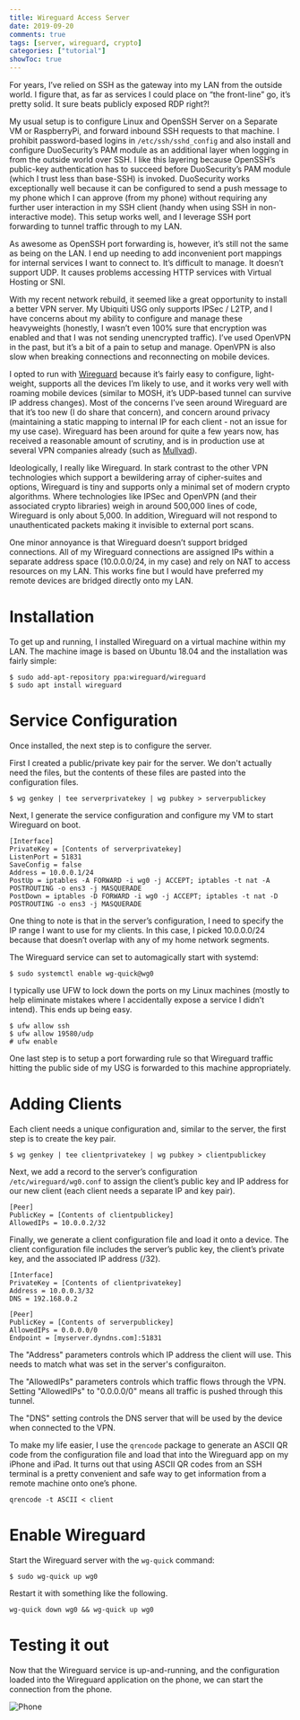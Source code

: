 ```yaml
---
title: Wireguard Access Server
date: 2019-09-20
comments: true
tags: [server, wireguard, crypto]
categories: ["tutorial"]
showToc: true
---
```


For years, I’ve relied on SSH as the gateway into my LAN from the outside world.  I figure that, as far as services I could place on “the front-line” go, it’s pretty solid. It sure beats publicly exposed RDP right?!

My usual setup is to configure Linux and OpenSSH Server on a Separate VM or RaspberryPi, and forward inbound SSH requests to that machine.  I prohibit password-based logins in `/etc/ssh/sshd_config` and also install and configure DuoSecurity’s PAM module as an additional layer when logging in from the outside world over SSH.  I like this layering because OpenSSH’s public-key authentication has to succeed before DuoSecurity’s PAM module (which I trust less than base-SSH) is invoked.  DuoSecurity works exceptionally well because it can be configured to send a push message to my phone which I can approve (from my phone) without requiring any further user interaction in my SSH client (handy when using SSH in non-interactive mode).  This setup works well, and I leverage SSH port forwarding to tunnel traffic through to my LAN.

As awesome as OpenSSH port forwarding is, however, it’s still not the same as being on the LAN.  I end up needing to add inconvenient port mappings for internal services I want to connect to.  It’s difficult to manage.  It doesn’t support UDP.  It causes problems accessing HTTP services with Virtual Hosting or SNI.

With my recent network rebuild, it seemed like a great opportunity to install a  better VPN server.  My Ubiquiti USG only supports IPSec / L2TP, and I have concerns about my ability to configure and manage these heavyweights (honestly, I wasn’t even 100% sure that encryption was enabled and that I was not sending unencrypted traffic).  I’ve used OpenVPN in the past, but it’s a bit of a pain to setup and manage.  OpenVPN is also slow when breaking connections and reconnecting on mobile devices.

I opted to run with [Wireguard](https://wireguard.com) because it’s fairly easy to configure, light-weight, supports all the devices I’m likely to use, and it works very well with roaming mobile devices (similar to MOSH, it’s UDP-based tunnel can survive IP address changes).  Most of the concerns I’ve seen around Wireguard are that it’s too new (I do share that concern), and concern around privacy (maintaining a static mapping to internal IP for each client - not an issue for my use case).  Wireguard has been around for quite a few years now, has received a reasonable amount of scrutiny, and is in production use at several VPN companies already (such as [Mullvad](https://mullvad.net/en/guides/why-wireguard/)).  

Ideologically, I really like Wireguard.  In stark contrast to the other VPN technologies which support a bewildering array of cipher-suites and options, Wireguard is tiny and supports only a minimal set of modern crypto algorithms.  Where technologies like IPSec and OpenVPN (and their associated crypto libraries) weigh in around 500,000 lines of code, Wireguard is only about 5,000.  In addition, Wireguard will not respond to unauthenticated packets making it invisible to external port scans.

One minor annoyance is that Wireguard doesn’t support bridged connections.  All of my Wireguard connections are assigned IPs within a separate address space (10.0.0.0/24, in my case) and rely on NAT to access resources on my LAN.  This works fine but I would have preferred my remote devices are bridged directly onto my LAN.


# Installation

To get up and running, I installed Wireguard on a virtual machine within my LAN.  The machine image is based on Ubuntu 18.04 and the installation was fairly simple:

```
$ sudo add-apt-repository ppa:wireguard/wireguard
$ sudo apt install wireguard
```

# Service Configuration

Once installed, the next step is to configure the server.  

First I created a public/private key pair for the server.  We don't actually need the files, but the contents of these files are pasted into the configuration files.

```
$ wg genkey | tee serverprivatekey | wg pubkey > serverpublickey
```

Next, I generate the service configuration and configure my VM to start Wireguard on boot.

```
[Interface]
PrivateKey = [Contents of serverprivatekey]
ListenPort = 51831
SaveConfig = false
Address = 10.0.0.1/24
PostUp = iptables -A FORWARD -i wg0 -j ACCEPT; iptables -t nat -A POSTROUTING -o ens3 -j MASQUERADE
PostDown = iptables -D FORWARD -i wg0 -j ACCEPT; iptables -t nat -D POSTROUTING -o ens3 -j MASQUERADE
```

One thing to note is that in the server’s configuration, I need to specify the IP range I want to use for my clients.  In this case, I picked 10.0.0.0/24 because that doesn’t overlap with any of my home network segments.

The Wireguard service can set to automagically start with systemd:

```
$ sudo systemctl enable wg-quick@wg0
```

I typically use UFW to lock down the ports on my Linux machines (mostly to help eliminate mistakes where I accidentally expose a service I didn’t intend).  This ends up being easy.

```
$ ufw allow ssh
$ ufw allow 19580/udp
# ufw enable
```

One last step is to setup a port forwarding rule so that Wireguard traffic hitting the public side of my USG is forwarded to this machine appropriately.

# Adding Clients

Each client needs a unique configuration and, similar to the server, the first step is to create the key pair.

```
$ wg genkey | tee clientprivatekey | wg pubkey > clientpublickey
```

Next, we add a record to the server’s configuration `/etc/wireguard/wg0.conf` to assign the client’s public key and IP address for our new client (each client needs a separate IP and key pair).

```
[Peer]
PublicKey = [Contents of clientpublickey]
AllowedIPs = 10.0.0.2/32
```

Finally, we generate a client configuration file and load it onto a device.  The client configuration file includes the server’s public key, the client’s private key, and the associated IP address (/32).

```
[Interface]
PrivateKey = [Contents of clientprivatekey]
Address = 10.0.0.3/32
DNS = 192.168.0.2

[Peer]
PublicKey = [Contents of serverpublickey]
AllowedIPs = 0.0.0.0/0
Endpoint = [myserver.dyndns.com]:51831
```

The "Address" parameters controls which IP address the client will use.  This needs to match what was set in the server's configuraiton.

The "AllowedIPs" parameters controls which traffic flows through the VPN. Setting "AllowedIPs" to "0.0.0.0/0" means all traffic is pushed through this tunnel.

The "DNS" setting controls the DNS server that will be used by the device when connected to the VPN.

To make my life easier, I use the `qrencode` package to generate an ASCII QR code from the configuration file and load that into the Wireguard app on my iPhone and iPad.  It turns out that using ASCII QR codes from an SSH terminal is a pretty convenient and safe way to get information from a remote machine onto one’s phone.

```
qrencode -t ASCII < client
```

# Enable Wireguard

Start the Wireguard server with the `wg-quick` command:

```
$ sudo wg-quick up wg0
```

Restart it with something like the following.

```
wg-quick down wg0 && wg-quick up wg0
```

# Testing it out

Now that the Wireguard service is up-and-running, and the configuration loaded into the Wireguard application on the phone, we can start the connection from the phone.

![Phone](phone.png)



